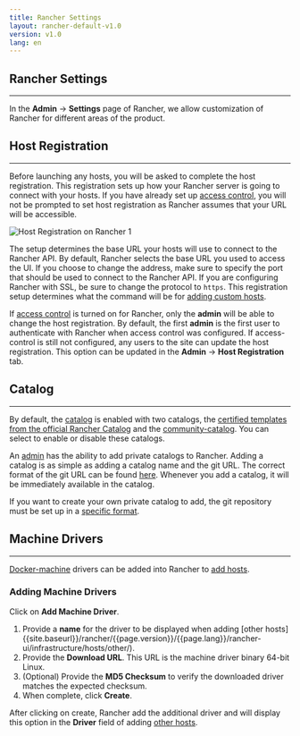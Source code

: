 ```yaml
---
title: Rancher Settings
layout: rancher-default-v1.0
version: v1.0
lang: en
---
```


## Rancher Settings
---

In the **Admin** -> **Settings** page of Rancher, we allow customization of Rancher for different areas of the product.

## Host Registration
---

Before launching any hosts, you will be asked to complete the host registration. This registration sets up how your Rancher server is going to connect with your hosts. If you have already set up [access control]({{site.baseurl}}/rancher/{{page.version}}/{{page.lang}}/configuration/access-control), you will not be prompted to set host registration as Rancher assumes that your URL will be accessible.

![Host Registration on Rancher 1]({{site.baseurl}}/one-point-x/img/rancher/rancher_hosts_registration_1.png)

The setup determines the base URL your hosts will use to connect to the Rancher API. By default, Rancher selects the base URL you used to access the UI.  If you choose to change the address, make sure to specify the port that should be used to connect to the Rancher API. If you are configuring Rancher with SSL, be sure to change the protocol to `https`. This registration setup determines what the command will be for [adding custom hosts]({{site.baseurl}}/rancher/{{page.version}}/{{page.lang}}/rancher-ui/infrastructure/hosts/custom/).

If [access control]({{site.baseurl}}/rancher/{{page.version}}/{{page.lang}}/configuration/access-control/) is turned on for Rancher, only the **admin** will be able to change the host registration. By default, the first **admin** is the first user to authenticate with Rancher when access control was configured. If access-control is still not configured, any users to the site can update the host registration. This option can be updated in the **Admin** -> **Host Registration** tab. 

## Catalog
---

By default, the [catalog]({{site.baseurl}}/rancher/{{page.version}}/{{page.lang}}/catalog/) is enabled with two catalogs, the [certified templates from the official Rancher Catalog](https://github.com/rancher/rancher-catalog) and the [community-catalog](https://github.com/rancher/community-catalog). You can select to enable or disable these catalogs. 

An [admin]({{site.baseurl}}/rancher/{{page.version}}/{{page.lang}}/configuration/accounts/#admin) has the ability to add private catalogs to Rancher. Adding a catalog is as simple as adding a catalog name and the git URL. The correct format of the git URL can be found [here](https://git-scm.com/docs/git-clone#_git_urls_a_id_urls_a). Whenever you add a catalog, it will be immediately available in the catalog.

If you want to create your own private catalog to add, the git repository must be set up in a [specific format]({{site.baseurl}}/rancher/{{page.version}}/{{page.lang}}/catalog/#creating-private-catalog).

## Machine Drivers
---

[Docker-machine](https://docs.docker.com/machine/) drivers can be added into Rancher to [add hosts]({{site.baseurl}}/rancher/{{page.version}}/{{page.lang}}/rancher-ui/infrastructure/hosts/other/). 

### Adding Machine Drivers

Click on **Add Machine Driver**. 

1. Provide a **name** for the driver to be displayed when adding [other hosts]{{site.baseurl}}/rancher/{{page.version}}/{{page.lang}}/rancher-ui/infrastructure/hosts/other/). 
2. Provide the **Download URL**. This URL is the machine driver binary 64-bit Linux. 
3. (Optional) Provide the **MD5 Checksum** to verify the downloaded driver matches the expected checksum. 
4. When complete, click **Create**. 

After clicking on create, Rancher add the additional driver and will display this option in the **Driver** field of adding [other hosts]({{site.baseurl}}/rancher/{{page.version}}/{{page.lang}}/rancher-ui/infrastructure/hosts/other/).
